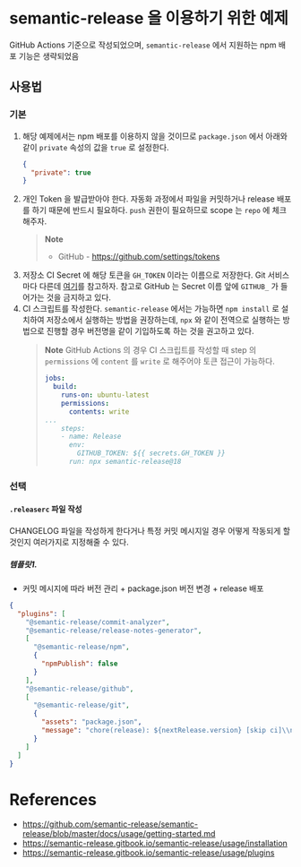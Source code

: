 # semantic-release 을 이용하기 위한 예제

GitHub Actions 기준으로 작성되었으며, `semantic-release` 에서 지원하는 npm 배포 기능은 생략되었음

## 사용법

### 기본

1. 해당 예제에서는 npm 배포를 이용하지 않을 것이므로 `package.json` 에서 아래와 같이 `private` 속성의 값을 `true` 로 설정한다.
    ```json
    {
      "private": true
    }
    ```
2. 개인 Token 을 발급받아야 한다. 자동화 과정에서 파일을 커밋하거나 release 배포를 하기 때문에 반드시 필요하다. `push` 권한이 필요하므로 scope 는 `repo` 에 체크해주자. 
    > **Note**
    > * GitHub - https://github.com/settings/tokens 
3. 저장소 CI Secret 에 해당 토큰을 `GH_TOKEN` 이라는 이름으로 저장한다. Git 서비스마다 다른데 [여기](https://github.com/semantic-release/semantic-release/blob/master/docs/usage/ci-configuration.md#push-access-to-the-remote-repository)를 참고하자. 참고로 GitHub 는 Secret 이름 앞에 `GITHUB_` 가 들어가는 것을 금지하고 있다.
4. CI 스크립트를 작성한다. `semantic-release` 에서는 가능하면 `npm install` 로 설치하여 저장소에서 실행하는 방법을 권장하는데, `npx` 와 같이 전역으로 실행하는 방법으로 진행할 경우 버전명을 같이 기입하도록 하는 것을 권고하고 있다.
    > **Note**
    > GitHub Actions 의 경우 CI 스크립트를 작성할 때 step 의 `permissions` 에 `content` 를 `write` 로 해주어야 토큰 접근이 가능하다.
    > ```yml
    > jobs:
    >   build:
    >     runs-on: ubuntu-latest
    >     permissions:
    >       contents: write
    > ...
    >     steps:
    >     - name: Release
    >       env:
    >         GITHUB_TOKEN: ${{ secrets.GH_TOKEN }}
    >       run: npx semantic-release@18
    > ```

### 선택

#### `.releaserc` 파일 작성

CHANGELOG 파일을 작성하게 한다거나 특정 커밋 메시지일 경우 어떻게 작동되게 할 것인지 여러가지로 지정해줄 수 있다.

##### 템플릿1.

* 커밋 메시지에 따라 버전 관리 + package.json 버전 변경 + release 배포

```json
{
  "plugins": [
    "@semantic-release/commit-analyzer",
    "@semantic-release/release-notes-generator",
    [
      "@semantic-release/npm",
      {
        "npmPublish": false
      }
    ],
    "@semantic-release/github",
    [
      "@semantic-release/git",
      {
        "assets": "package.json",
        "message": "chore(release): ${nextRelease.version} [skip ci]\\n\\n${nextRelease.notes}"
      }
    ]
  ]
}
```



# References

* https://github.com/semantic-release/semantic-release/blob/master/docs/usage/getting-started.md
* https://semantic-release.gitbook.io/semantic-release/usage/installation
* https://semantic-release.gitbook.io/semantic-release/usage/plugins
